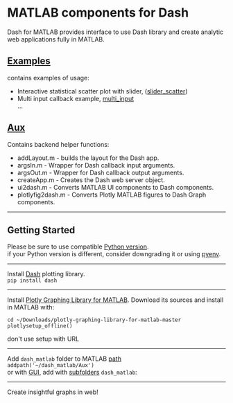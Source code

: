 # MATLAB components for Dash    
Dash for MATLAB provides interface to use Dash library and create analytic web applications fully in MATLAB.
## [Examples](https://github.com/plotly/dash_matlab/tree/3-file-organize/Examples)
contains examples of usage:
- Interactive statistical scatter plot with slider, ([slider_scatter](https://github.com/plotly/dash_matlab/tree/3-file-organize/Examples/slider_scatter))  
- Multi input callback example, [multi_input](https://github.com/plotly/dash_matlab/tree/5-multiargs-examp/Examples/multi_input)  
...
## [Aux](https://github.com/plotly/dash_matlab/tree/3-file-organize/Aux)
Contains backend helper functions:  
- addLayout.m - builds the layout for the Dash app.  
- argsIn.m - Wrapper for Dash callback input arguments.  
- argsOut.m - Wrapper for Dash callback output arguments.  
- createApp.m - Creates the Dash web server object.  
- ui2dash.m - Converts MATLAB UI components to Dash components.  
- plotlyfig2dash.m - Converts Plotly MATLAB figures to Dash Graph components.  
____
## Getting Started
Please be sure to use compatible [Python version](https://www.mathworks.com/content/dam/mathworks/mathworks-dot-com/support/sysreq/files/python-compatibility.pdf).  
if your Python version is different, consider downgrading it or using [pyenv]( https://github.com/pyenv/pyenv  ).
____
Install [Dash](https://github.com/plotly/dash) plotting library.  
`pip install dash`  
____
Install [Plotly Graphing Library for MATLAB](https://plotly.com/matlab/getting-started/).
Download its sources and install in MATLAB with:  
```
cd ~/Downloads/plotly-graphing-library-for-matlab-master  
plotlysetup_offline()
```  
don't use setup with URL 
____
Add `dash_matlab` folder to MATLAB [path](https://www.mathworks.com/help/matlab/ref/addpath.html)  
`addpath('~/dash_matlab/Aux')`  
or with [GUI](https://ibb.co/HYgsPGL), add with [subfolders](https://ibb.co/tCgv3rC) `dash_matlab`:    

____
Create insightful graphs in web!


